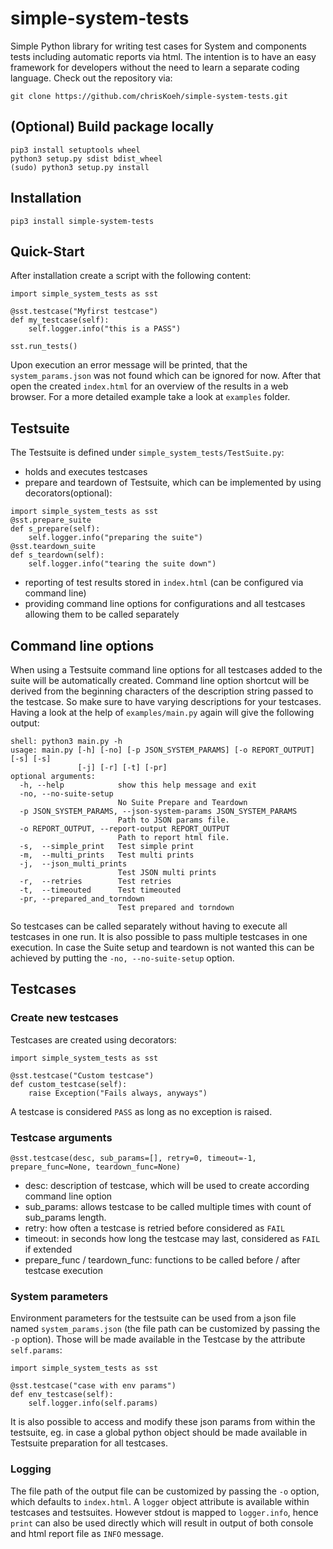 # simple-system-tests
Simple Python library for writing test cases for System and components tests including automatic reports via html. The intention is to have an easy framework for developers without the need to learn a separate coding language. Check out the repository via:
```
git clone https://github.com/chrisKoeh/simple-system-tests.git
```
## (Optional) Build package locally
```
pip3 install setuptools wheel
python3 setup.py sdist bdist_wheel
(sudo) python3 setup.py install
```
## Installation
```
pip3 install simple-system-tests
```
## Quick-Start
After installation create a script with the following content:
```
import simple_system_tests as sst

@sst.testcase("Myfirst testcase")
def my_testcase(self):
    self.logger.info("this is a PASS")

sst.run_tests()
```
Upon execution an error message will be printed, that the `system_params.json` was not found
which can be ignored for now. After that open the created `index.html` for an overview
of the results in a web browser. For a more detailed example take a look at `examples` folder. 
## Testsuite
The Testsuite is defined under `simple_system_tests/TestSuite.py`:
- holds and executes testcases
- prepare and teardown of Testsuite, which can be implemented by using decorators(optional):
```
import simple_system_tests as sst
@sst.prepare_suite
def s_prepare(self):
    self.logger.info("preparing the suite")
@sst.teardown_suite
def s_teardown(self):
    self.logger.info("tearing the suite down")
```
- reporting of test results stored in `index.html` (can be configured via command line)
- providing command line options for configurations and all testcases allowing them to be called
separately

## Command line options
When using a Testsuite command line options for all testcases added to the suite will be
automatically created. Command line option shortcut will be
derived from the beginning characters of the description string passed to the testcase.
So make sure to have varying descriptions for your testcases. Having a look at the help of
`examples/main.py` again will give the following output:
```
shell: python3 main.py -h
usage: main.py [-h] [-no] [-p JSON_SYSTEM_PARAMS] [-o REPORT_OUTPUT] [-s] [-s]
               [-j] [-r] [-t] [-pr]
optional arguments:
  -h, --help            show this help message and exit
  -no, --no-suite-setup
                        No Suite Prepare and Teardown
  -p JSON_SYSTEM_PARAMS, --json-system-params JSON_SYSTEM_PARAMS
                        Path to JSON params file.
  -o REPORT_OUTPUT, --report-output REPORT_OUTPUT
                        Path to report html file.
  -s,  --simple_print   Test simple print
  -m,  --multi_prints   Test multi prints
  -j,  --json_multi_prints
                        Test JSON multi prints
  -r,  --retries        Test retries
  -t,  --timeouted      Test timeouted
  -pr, --prepared_and_torndown
                        Test prepared and torndown
```
So testcases can be called separately without having to execute all testcases in one run.
It is also possible to pass multiple testcases in one execution. In case the Suite setup and
teardown is not wanted this can be achieved by putting the `-no, --no-suite-setup` option.
## Testcases
### Create new testcases

Testcases are created using decorators:
```
import simple_system_tests as sst

@sst.testcase("Custom testcase")
def custom_testcase(self):
    raise Exception("Fails always, anyways")
```
A testcase is considered `PASS` as long as no exception is raised.
### Testcase arguments
```
@sst.testcase(desc, sub_params=[], retry=0, timeout=-1, prepare_func=None, teardown_func=None)
```
- desc: description of testcase, which will be used to create according command line option
- sub_params: allows testcase to be called multiple times with count of sub_params length.
- retry: how often a testcase is retried before considered as `FAIL`
- timeout: in seconds how long the testcase may last, considered as `FAIL` if extended
- prepare_func / teardown_func: functions to be called before / after testcase execution

### System parameters
Environment parameters for the testsuite can be used from a json file named `system_params.json`
(the file path can be customized by passing the `-p` option). Those will be made available in the
Testcase by the attribute `self.params`:
```
import simple_system_tests as sst

@sst.testcase("case with env params")
def env_testcase(self):
    self.logger.info(self.params)
```
It is also possible to access and modify these json params from within the testsuite, eg. in case
a global python object should be made available in Testsuite preparation for all testcases.
### Logging
The file path of the output file can be customized by passing the `-o` option, which defaults to
`index.html`. A `logger` object attribute is available within testcases and testsuites.
However stdout is mapped to `logger.info`, hence `print` can also be used directly which will
result in output of both console and html report file as `INFO` message.
